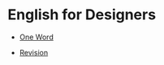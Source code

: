 # English for Designers

- [One Word](01-one-word)

- [Revision](https://klara-zaskalanova.github.io/english-for-designers/01-one-word/)

